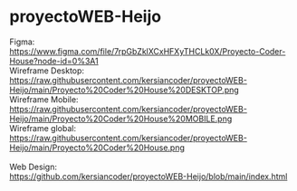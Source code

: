 # proyectoWEB-Heijo
Figma:<br> https://www.figma.com/file/7rpGbZklXCxHFXyTHCLk0X/Proyecto-Coder-House?node-id=0%3A1 <br>
Wireframe Desktop:<br> https://raw.githubusercontent.com/kersiancoder/proyectoWEB-Heijo/main/Proyecto%20Coder%20House%20DESKTOP.png <br>
Wireframe Mobile:<br> https://raw.githubusercontent.com/kersiancoder/proyectoWEB-Heijo/main/Proyecto%20Coder%20House%20MOBILE.png <br>
Wireframe global:<br> https://raw.githubusercontent.com/kersiancoder/proyectoWEB-Heijo/main/Proyecto%20Coder%20House.png <br>
<br>
Web Design: <br>https://github.com/kersiancoder/proyectoWEB-Heijo/blob/main/index.html

